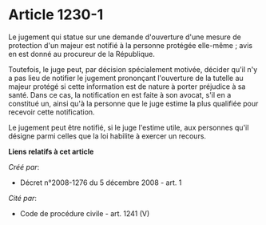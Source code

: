 # Article 1230-1

Le jugement qui statue sur une demande d'ouverture d'une mesure de protection d'un majeur est notifié à la personne protégée
elle-même ; avis en est donné au procureur de la République. 

Toutefois, le juge peut, par décision spécialement motivée, décider qu'il n'y a pas lieu de notifier le jugement prononçant
l'ouverture de la tutelle au majeur protégé si cette information est de nature à porter préjudice à sa santé. Dans ce cas, la
notification en est faite à son avocat, s'il en a constitué un, ainsi qu'à la personne que le juge estime la plus qualifiée
pour recevoir cette notification. 

Le jugement peut être notifié, si le juge l'estime utile, aux personnes qu'il désigne parmi celles que la loi habilite à
exercer un recours.

**Liens relatifs à cet article**

_Créé par_:

  - Décret n°2008-1276 du 5 décembre 2008 - art. 1

_Cité par_:

  - Code de procédure civile - art. 1241 (V)
